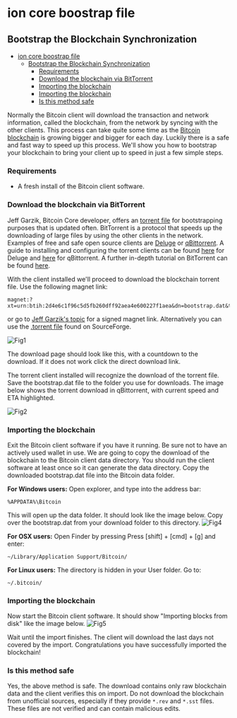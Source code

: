 # ion core boostrap file

## Bootstrap the Blockchain Synchronization

- [ion core boostrap file](#ion-core-boostrap-file)
	- [Bootstrap the Blockchain Synchronization](#bootstrap-the-blockchain-synchronization)
		- [Requirements](#requirements)
		- [Download the blockchain via BitTorrent](#download-the-blockchain-via-bittorrent)
		- [Importing the blockchain](#importing-the-blockchain)
		- [Importing the blockchain](#importing-the-blockchain-1)
		- [Is this method safe](#is-this-method-safe)

Normally the Bitcoin client will download the transaction and network information, called the blockchain, from the network by syncing with the other clients. This process can take quite some time as the [Bitcoin blockchain](https://blockchain.info/charts/blocks-size) is growing bigger and bigger for each day. Luckily there is a safe and fast way to speed up this process. We'll show you how to bootstrap your blockchain to bring your client up to speed in just a few simple steps.

### Requirements

- A fresh install of the Bitcoin client software.

### Download the blockchain via BitTorrent

Jeff Garzik, Bitcoin Core developer, offers an [torrent file](https://bitcointalk.org/index.php?topic=145386.0) for bootstrapping purposes that is updated often. BitTorrent is a protocol that speeds up the downloading of large files by using the other clients in the network. Examples of free and safe open source clients are [Deluge](http://deluge-torrent.org/) or [qBittorrent](http://www.qbittorrent.org/). A guide to installing and configuring the torrent clients can be found [here](http://dev.deluge-torrent.org/wiki/UserGuide) for Deluge and [here](http://qbforums.shiki.hu/) for qBittorrent. A further in-depth tutorial on BitTorrent can be found [here](http://www.howtogeek.com/howto/31846/bittorrent-for-beginners-how-get-started-downloading-torrents/).

With the client installed we'll proceed to download the blockchain torrent file. Use the following magnet link:

    magnet:?xt=urn:btih:2d4e6c1f96c5d5fb260dff92aea4e600227f1aea&dn=bootstrap.dat&tr=udp://tracker.openbittorrent.com:80&tr=udp://tracker.publicbt.com:80&tr=udp://tracker.ccc.de:80&tr=udp://tracker.istole.it:80

or go to [Jeff Garzik's topic](https://bitcointalk.org/index.php?topic=145386.0) for a signed magnet link. Alternatively you can use the [.torrent file](http://sourceforge.net/projects/bitcoin/files/Bitcoin/blockchain/bootstrap.dat.torrent/download) found on SourceForge.

![Fig1](https://raw.githubusercontent.com/wiki/cevap/ion/assets/screenshots/bootstrap1.png)

The download page should look like this, with a countdown to the download. If it does not work click the direct download link.

The torrent client installed will recognize the download of the torrent file. Save the bootstrap.dat file to the folder you use for downloads. The image below shows the torrent download in qBittorrent, with current speed and ETA highlighted.

![Fig2](https://raw.githubusercontent.com/wiki/cevap/ion/assets/screenshots/bootstrap2.png)

### Importing the blockchain
Exit the Bitcoin client software if you have it running. Be sure not to have an actively used wallet in use. We are going to copy the download of the blockchain to the Bitcoin client data directory. You should run the client software at least once so it can generate the data directory. Copy the downloaded bootstrap.dat file into the Bitcoin data folder.

**For Windows users:**
Open explorer, and type into the address bar:

    %APPDATA%\Bitcoin

This will open up the data folder. It should look like the image below. Copy over the bootstrap.dat from your download folder to this directory.
![Fig4](https://raw.githubusercontent.com/wiki/cevap/ion/assets/screenshots/bootstrap4.png)

**For OSX users:**
Open Finder by pressing Press [shift] + [cmd] + [g] and enter:

    ~/Library/Application Support/Bitcoin/

**For Linux users:**
The directory is hidden in your User folder. Go to:

    ~/.bitcoin/

### Importing the blockchain

Now start the Bitcoin client software. It should show "Importing blocks from disk" like the image below.
![Fig5](https://raw.githubusercontent.com/wiki/cevap/ion/assets/screenshots/bootstrap5.png)

Wait until the import finishes. The client will download the last days not covered by the import. Congratulations you have successfully imported the blockchain!

### Is this method safe

Yes, the above method is safe. The download contains only raw blockchain data and the client verifies this on import. Do not download the blockchain from unofficial sources, especially if they provide `*.rev` and `*.sst` files. These files are not verified and can contain malicious edits.
